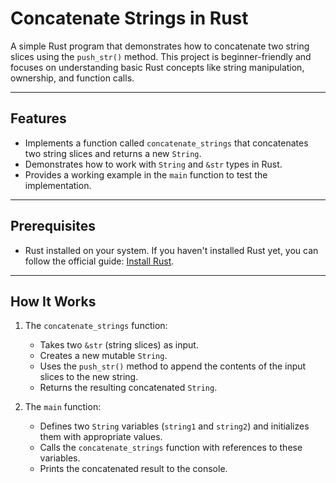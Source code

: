 # Concatenate Strings in Rust

A simple Rust program that demonstrates how to concatenate two string slices using the `push_str()` method. This project is beginner-friendly and focuses on understanding basic Rust concepts like string manipulation, ownership, and function calls.

---

## Features

- Implements a function called `concatenate_strings` that concatenates two string slices and returns a new `String`.
- Demonstrates how to work with `String` and `&str` types in Rust.
- Provides a working example in the `main` function to test the implementation.

---

## Prerequisites

- Rust installed on your system. If you haven't installed Rust yet, you can follow the official guide: [Install Rust](https://www.rust-lang.org/tools/install).

---

## How It Works

1. The `concatenate_strings` function:
   - Takes two `&str` (string slices) as input.
   - Creates a new mutable `String`.
   - Uses the `push_str()` method to append the contents of the input slices to the new string.
   - Returns the resulting concatenated `String`.

2. The `main` function:
   - Defines two `String` variables (`string1` and `string2`) and initializes them with appropriate values.
   - Calls the `concatenate_strings` function with references to these variables.
   - Prints the concatenated result to the console.
